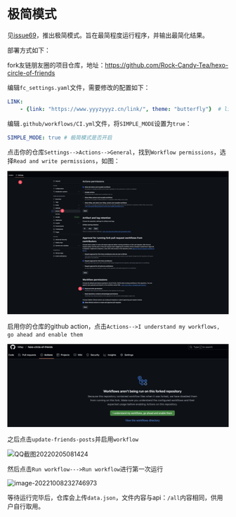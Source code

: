 # 极简模式

见[issue69](https://github.com/Rock-Candy-Tea/hexo-circle-of-friends/issues/69)，推出极简模式。旨在最简程度运行程序，并输出最简化结果。

部署方式如下：

fork友链朋友圈的项目仓库，地址：https://github.com/Rock-Candy-Tea/hexo-circle-of-friends

编辑`fc_settings.yaml`文件，需要修改的配置如下：

```yaml
LINK:
    - {link: "https://www.yyyzyyyz.cn/link/", theme: "butterfly"}  # link改为你的友链页地址，theme选择你的博客主题
```

编辑`.github/workflows/CI.yml`文件，将`SIMPLE_MODE`设置为`true`：

```yaml
SIMPLE_MODE: true # 极简模式是否开启
```

点击你的仓库`Settings-->Actions-->General`，找到`Workflow permissions`，选择`Read and write permissions`，如图：

![actions权限修改.png](actions权限修改.png)

启用你的仓库的github action，点击`Actions-->I understand my workflows, go ahead and enable them`

![启用actions.png](启用actions.png)

之后点击`update-friends-posts`并启用`workflow`

![QQ截图20220205081424](QQ截图20220205081424.png)

然后点击`Run workflow--->Run workflow`进行第一次运行

![image-20221008232746973](image-20221008232746973.png)

等待运行完毕后，仓库会上传`data.json`，文件内容与api：`/all`内容相同，供用户自行取用。
